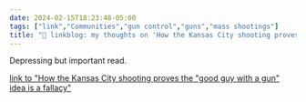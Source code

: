 ```yaml
---
date: 2024-02-15T18:23:48-05:00
tags: ["link","Communities","gun control","guns","mass shootings"]
title: "🔗 linkblog: my thoughts on 'How the Kansas City shooting proves the 'good guy with a gun' idea is a fallacy'"
---
```

Depressing but important read.

[link to "How the Kansas City shooting proves the "good guy with a gun" idea is a fallacy"](https://www.vox.com/politics/2024/2/15/24074324/kansas-city-shooting-mayor-quinton-lucas)
